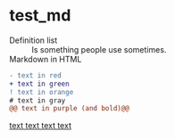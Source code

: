 # test_md
<dl>
  <dt>Definition list</dt>
  <dd>Is something people use sometimes.</dd>

  <dt>Markdown in HTML</dt>
  
</dl>

```diff
- text in red
+ text in green
! text in orange
# text in gray
@@ text in purple (and bold)@@
```

<ins>text text text text</ins>
